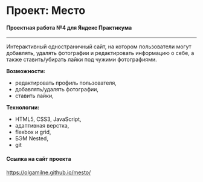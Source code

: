 # Проект: Место

#### Проектная работа №4 для Яндекс Практикума
------
Интерактивный одностраничный сайт, на котором пользователи могут добавлять, удалять фотографии и редактировать информацию о себе, а также ставить/убирать лайки под чужими фотографиями.

**Возможности:**

* редактировать профиль пользователя,
* добавлять/удалять фотографии,
* ставить лайки,


**Технологии:**

* HTML5, CSS3, JavaScript,
* адаптивная верстка,
* flexbox и grid,
* БЭМ Nested,
* git

#### Ссылка на сайт проекта

https://olgamilne.github.io/mesto/
